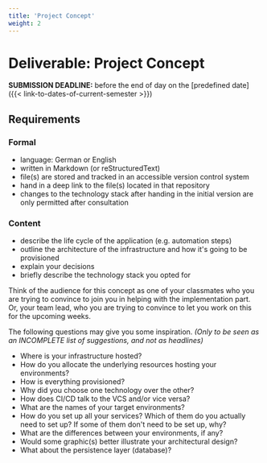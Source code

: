 ```yaml
---
title: 'Project Concept'
weight: 2
---
```



Deliverable: Project Concept
============================


__SUBMISSION DEADLINE:__ before the end of day on the [predefined date]({{< link-to-dates-of-current-semester >}})


## Requirements

### Formal

* language: German or English
* written in Markdown (or reStructuredText)
* file(s) are stored and tracked in an accessible version control system
* hand in a deep link to the file(s) located in that repository
* changes to the technology stack after handing in the initial version
  are only permitted after consultation


### Content

* describe the life cycle of the application (e.g. automation steps)
* outline the architecture of the infrastructure and how it's going to be provisioned
* explain your decisions
* briefly describe the technology stack you opted for

Think of the audience for this concept as one of your classmates who you are trying to convince to join you in
helping with the implementation part. Or, your team lead, who you are trying to convince to let you work on this
for the upcoming weeks. 

The following questions may give you some inspiration. *(Only to be seen as an INCOMPLETE list of suggestions, and not
as headlines)*

* Where is your infrastructure hosted?
* How do you allocate the underlying resources hosting your environments?
* How is everything provisioned?
* Why did you choose one technology over the other?
* How does CI/CD talk to the VCS and/or vice versa?
* What are the names of your target environments?
* How do you set up all your services? Which of them do you actually need to set up?
  If some of them don't need to be set up, why?
* What are the differences between your environments, if any?
* Would some graphic(s) better illustrate your architectural design?
* What about the persistence layer (database)?
